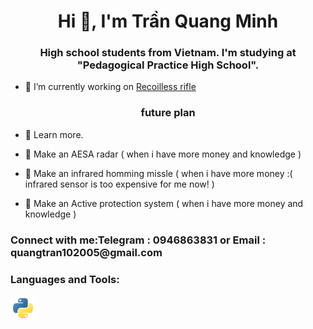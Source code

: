 <h1 align="center">Hi 👋, I'm Trần Quang Minh</h1>
<h3 align="center">High school students from Vietnam. I'm studying at "Pedagogical Practice High School".</h3>

- 🔭 I’m currently working on [Recoilless rifle](https://github.com/me4535/Projectile-motion-with-darg)

<h3 align="center">future plan</h3>

- 🔭 Learn more.

- 🔭 Make an AESA radar ( when i have more money and knowledge )

- 🔭 Make an infrared homming missle ( when i have more money :( infrared sensor is too expensive for me now! )

- 🔭 Make an Active protection system ( when i have more money and knowledge )

<h3 align="left">Connect with me:Telegram : 0946863831 or Email : quangtran102005@gmail.com</h3>
<p align="left">
</p>

<h3 align="left">Languages and Tools:</h3>
<p align="left"> <a href="https://www.python.org" target="_blank" rel="noreferrer"> <img src="https://raw.githubusercontent.com/devicons/devicon/master/icons/python/python-original.svg" alt="python" width="40" height="40"/> </a> </p>
